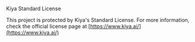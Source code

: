 Kiya Standard License

This project is protected by Kiya's Standard License. For more information,
check the official license page at [https://www.kiya.ai/](https://www.kiya.ai/)
